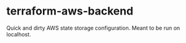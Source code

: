 # terraform-aws-backend

Quick and dirty AWS state storage configuration.  Meant to be run on localhost.
